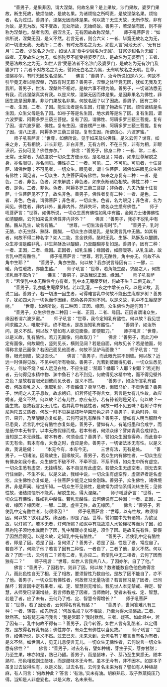 <!-- { "loadSidebar": true } -->
　　“善男子，是果非因，谓大涅槃。何故名果？是上果故，沙门果故，婆罗门果故，断生死故，破烦恼故，是故名果。为诸烦恼之所呵责，是故涅槃名果。烦恼者，名为过过。善男子，涅槃无因而体是果。何以故？无生灭故，无所作故，非有为故，是无为故，常不变故，无处所故，无始终故。善男子，若涅槃有因，则不得称为涅槃也。槃者言因，般涅言无，无有因故故称涅槃。”
　　师子吼菩萨言：“如佛所说，涅槃无因，是义不然。若言无者，则合六义：一者、毕竟无故名之为无，如一切法无我、无我所；二者、有时无故名之为无，如世人言‘河池无水’、‘无有日月’；三者、少故名之为无，如世人言‘食中少碱名为无碱’、‘甘浆少甜名为无甜’；四者、无受故名之为无，如旃陀罗不能受持婆罗门法，是故名为无婆罗门；五者、受恶法故名之为无，如世人言‘受恶法者不名沙门及婆罗门，是故名为无有沙门及婆罗门’；六者不对故名之为无，譬如无白名之为黑，无有明故名之无明。世尊，涅槃亦尔，有时无因故名涅槃。”
　　佛言：“善男子，汝今所说如是六义，何故不引毕竟无者以喻涅槃，乃取有时无耶？善男子，涅槃之体毕竟无因，犹如无我及无我所。善男子，世法、涅槃终不相对，是故六事不得为喻。善男子，一切诸法悉无有我，而此涅槃真实有我。以是义故，涅槃无因而体是果。是因非果名为佛性，非因生故是因非果，非沙门果故名非果。何故名因？以了因故。善男子，因有二种：一者、生因，二者、了因。能生法者是名生因，灯能了物故名了因。烦恼诸结是名生因，众生父母是名了因。如谷子等是名生因，地水粪等是名了因。复有生因，谓六波罗蜜、阿耨多罗三藐三菩提。复有了因，谓佛性、阿耨多罗三藐三菩提。复有了因，谓六波罗蜜、佛性。复有生因，谓首楞严三昧、阿耨多罗三藐三菩提。复有了因，谓八正道、阿耨多罗三藐三菩提。复有生因，所谓信心、六波罗蜜。”
　　师子吼菩萨言：“世尊，如佛所说，见于如来及以佛性，是义云何？世尊，如来之身，无有相貌，非长非短，非白非黑，无有方所，不在三界，非有为相，非眼识识，云何可见？佛性亦尔。”
　　佛言：“善男子，佛身二种：一者、常，二者、无常。无常者，为欲度脱一切众生方便示现，是名眼见；常者，如来世尊解脱之身，亦名眼见，亦名闻见。佛性亦二：一者、可见，二、不可见。可见者，十住菩萨、诸佛世尊；不可见者，一切众生。眼见者，谓十住菩萨、诸佛如来眼见众生所有佛性；闻见者，一切众生、九住菩萨闻有佛性。如来之身复有二种：一者、是色，二者、非色。色者，如来解脱；非色者，如来永断诸色相故。佛性二种：一者、是色，二者、非色。色者，阿耨多罗三藐三菩提；非色者，凡夫乃至十住菩萨，十住菩萨见不了了，故名非色。善男子，佛性者复有二种：一者、是色，二者、非色。色者，谓佛菩萨；非色者，一切众生。色者，名为眼见；非色者，名为闻见。佛性者，非内非外，虽非内外，然非失坏，故名众生悉有佛性。”
　　师子吼菩萨言：“世尊，如佛所说，一切众生悉有佛性如乳中有酪，金刚力士诸佛佛性如清醍醐，云何如来说言佛性非内非外？”
　　佛言：“善男子，我亦不说乳中有酪。酪从乳生，故言有酪。”
　　“世尊，一切生法各有时节。”
　　“善男子，乳时无酪，亦无生酥、熟酥、醍醐，一切众生亦谓是乳，是故我言乳中无酪。如其有者，何故不得二种名字？如人二能，言金铁师。酪时无乳、生酥、熟酥及以醍醐，众生亦谓是酪非乳，非生熟酥及以醍醐，乃至醍醐亦复如是。善男子，因有二种：一者、正因，二者、缘因。正因者，如乳生酪；缘因者，如醪暖等。从乳生故，故言乳中而有酪性。”
　　师子吼菩萨言：“世尊，若乳无酪性，角中亦无，何故不从角中生耶？”
　　“善男子，角亦生酪。何以故？我亦说言缘因有二：一醪，二暖。角性暖故，亦能生酪。”
　　师子吼言：“世尊，若角能生酪，求酪之人，何故求乳而不取角？”
　　佛言：“善男子，是故我说正因、缘因。”
　　师子吼菩萨言：“若使乳中本无酪性今方有者，乳中本无庵摩罗树，何故不生？二俱无故。”
　　“善男子，乳亦能生庵摩罗树。若以乳灌，一夜之中增长五尺。以是义故，我说二因。善男子，若一切法一因生者，可得难言乳中何故不能出生庵摩罗树？善男子，犹如四大为一切色而作因缘，然色各异差别不同。以是义故，乳中不生庵摩罗树。”
　　“世尊，如佛所说，有二种因：正因、缘因。众生佛性为是何因？”
　　“善男子，众生佛性亦二种因：一者、正因，二者、缘因。正因者谓诸众生，缘因者谓六波罗蜜。”
　　师子吼言：“世尊，我今定知乳有酪性。何以故？我见世间求酪之人，唯取于乳，终不取水，是故当知乳有酪性。”
　　“善男子，如汝所问，是义不然。何以故？譬如有人欲见面像，即便取刀。”
　　师子吼言：“世尊，以是义故，乳有酪性。若刀无面像，何故取刀？”
　　佛言：“善男子，若此刀中定有面像，何故颠倒，竖则见长，横则见阔？若是自面，何故见长？若是他面，何得称言是己面像？若因己面见他面者，何故不见驴马面像？”
　　师子吼言：“世尊，眼光到彼，故见面长。”
　　佛言：“善男子，而此眼光实不到彼。何以故？近远一时俱得见故，不见中间所有物故。善男子，光若到彼而得见者，一切众生悉见于火，何故不烧？如人远见白物，不应生疑：‘鹄耶？幡耶？人耶？树耶？’若光到者，云何得见水精中物、渊中鱼石？若不到见，何故得见水精中物，而不得见壁外之色？是故若言眼光到彼而见长者，是义不然。
　　“善男子，如汝所言乳有酪者，何故卖乳之人，但取乳价，不责酪值？卖草马者，但取马价，不责驹值？善男子，世间之人无子息故，故求娉妇。妇若怀妊不得言女。若言是女有儿性故，故应娉者，是义不然。何以故？若有儿性，亦应有孙，若有孙者则是兄弟。何以故？一腹生故。是故我言女无儿性。若其乳中有酪性者，何故一时不见五味？若树子中有尼拘陀五丈质者，何故一时不见芽茎枝叶华果形色之异？善男子，乳色时异、味异、果异，乃至醍醐亦复如是，云何可说乳有酪性？善男子，譬如有人明当服酥今已患臭，若言乳中定有酪性亦复如是。善男子，譬如有人，有笔纸墨和合成字，而是纸中本无有字，以本无故假缘而成。若本有者，何须众缘？譬如青黄合成绿色，当知是二本无绿性。若本有者，何须合成？善男子，譬如众生因食得命，而此食中实无有命。若本有命，未食之时，食应是命。善男子，一切诸法本无有性。以是义故，我说是偈：
　　“本无今有，本有今无，
　　三世有法，无有是处。
　　“善男子，一切诸法，因缘故生，因缘故灭。善男子，若众生内有佛性者，一切众生应有佛身如我今也。众生佛性不破不坏、不牵不捉、不系不缚，如众生中所有虚空。一切众生悉有虚空，无挂碍故，各不自见有此虚空。若使众生无虚空者，则无去来行住坐卧，不生不长。以是义故，我经中说，一切众生有虚空界，虚空界者是名虚空。众生佛性亦复如是，十住菩萨少能见之如金刚珠。善男子，众生佛性，诸佛境界，非是声闻、缘觉所知。一切众生不见佛性，是故常为烦恼系缚流转生死；见佛性故，诸结烦恼所不能系，解脱生死，得大涅槃。”
　　师子吼菩萨言：“世尊，一切众生有佛性，性如乳中酪性。若乳无酪性，云何佛说有二种因：一者、正因，二者、缘因？缘因者，一醪、二暖。虚空无性，故无缘因。”
　　佛言：“善男子，若使乳中定有酪性者，何须缘因？”
　　师子吼菩萨言：“世尊，以有性故，故须缘因。何以故？欲明见故。缘因者，即是了因。世尊，譬如闇中先有诸物，为欲见故，以灯照了。若本无者，灯何所照？如泥中有瓶故须人水轮绳杖等而为了因，如尼拘陀子须地水粪而作了因，乳中酵暖亦复如是，须作了因。是故虽先有性，要假了因然后得见。以是义故，定知乳中先有酪性。”
　　“善男子，若使乳中定有酪性者，即是了因。若是了因，复何须了？善男子，若是了因，性是了者，常应自了。若自不了，何能了他？若言了因有二种性，一者自了，二者了他，是义不然。何以故？了因一法，云何有二？若有二者，乳亦应二。若使乳中无二相者，云何了因而独有二？”
　　师子吼言：“世尊，如世人言我共八人，了因亦尔，自了了他。”
　　佛言：“善男子，了因若尔，则非了因。何以故？数者能数自色他色故得言八，而此色性自无了相，无了相故，要须智性乃数自他，是故了因不能自了，亦不了他。善男子，一切众生有佛性者，何故修习无量功德？若言修习是了因者，已同酪坏；若言因中定有果者，戒、定、智慧则无增长。我见世人本无禁戒、禅定、智慧，从师受已渐渐增益。若言师教是了因者，当师教时，受者未有戒、定、智慧。若是了者，应了未有，云何乃了戒、定、智慧令得增长？”
　　师子吼菩萨言：“世尊，若了因无者，云何得名有乳有酪？”
　　“善男子，世间答难凡有三种：一者、转答。如先所说：‘何故名戒？以不悔故，乃至为得大涅槃故。’二者、默然答。如有梵志来问我言：‘我是常耶？’我时默然。三者、疑答。如此经中，若了因有二，乳中何故不得有二？善男子，我今转答，如世人言有乳酪者，以定得故，是故得名有乳有酪；佛性亦尔，有众生有佛性以当见故。”
　　师子吼言：“世尊，如佛所说，是义不然。过去已灭，未来未到，云何名有？若言当有名为有者，是义不然。如世间人，见无儿息便言无儿。一切众生无佛性者，云何说言一切众生悉有佛性？”
　　佛言：“善男子，过去名有，譬如种橘，芽生子灭，芽亦甘甜；乃至生果，味亦如是，熟已乃醋。善男子，而是醋味，子、芽乃至生果悉无，随本熟时，形色相貌则生醋味，而是醋味本无今有。虽本无今有，非不因本。如是本子虽复过去故得名有，以是义故，过去名有。云何复名未来为有？譬如有人种植胡麻，有人问言：‘何故种此？’答言：‘有油。’实未有油。胡麻熟已，取子熬蒸捣压乃得。当知是人非虚妄也。以是义故，名未来有。
